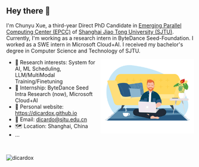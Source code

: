 ## Hey there 👋

I'm Chunyu Xue, a third-year Direct PhD Candidate in [Emerging Parallel Computing Center (EPCC)](http://epcc.sjtu.edu.cn) of [Shanghai Jiao Tong University (SJTU)](https://www.sjtu.edu.cn). Currently, I'm working as a research intern in ByteDance Seed-Foundation. I worked as a SWE intern in Microsoft Cloud+AI. I received my bachelor's degree in Computer Science and Technology of SJTU.

<img align="right" alt="GIF" src="https://github.com/DicardoX/DicardoX/blob/main/HiringProcess.gif?raw=true" width="250" height="200" />

- 🧐 Research interests: System for AI, ML Scheduling, LLM/MultiModal Training/Finetuning
- 🤵 Internship: ByteDance Seed Intra Research (now), Microsoft Cloud+AI
- 💼 Personal website:  https://dicardox.github.io
- 📮 Email: dicardo@sjtu.edu.cn
- 🗺️ Location: Shanghai, China
- ...

<br>

<p align="left"> <img src="https://github-readme-stats.vercel.app/api?username=dicardox&show_icons=true&theme=gotham" alt="dicardox" />


